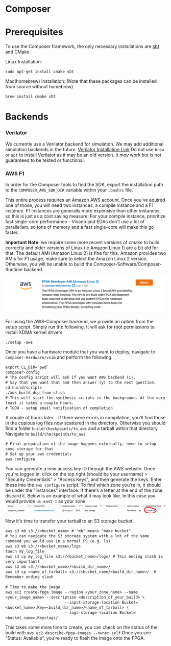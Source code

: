 # Composer

# Prerequisites 

To use the Composer framework, the only necessary installations are [sbt](https://www.scala-sbt.org) and CMake.

Linux Installation:
```shell
sudo apt-get install cmake sbt
```

Mac(homebrew) Installation: (Note that these packages can be installed from source without homebrew)
```shell
brew install cmake sbt
```

# Backends

### Verilator

We currently use a Verilator backend for simulation. We may add additional simulation backends in the future.
[Verilator Installation Link](https://verilator.org/guide/latest/install.html)
Do not use `brew` or `apt` to install Verilator as it may be an old version.
It _may_ work but is not guaranteed to be tested or functional.

### AWS F1

In order for the Composer tools to find the SDK, export the installation path to the `COMPOSER_AWS_SDK_DIR` variable
within your `.bashrc` file.

This entire process requires an Amazon AWS account.
Once you've aquired one of those, you will need two instances, a compile instance and a F1 instance.
F1 instances are generally more expensive than other instances, so this is just as a cost saving measure.
For your compile instance, prioritize fast single-core performance - Vivado and EDAs don't use a lot of parallelism, so tons of memory and a fast single-core will make this go faster.

**Important Note**: we require some more recent versions of cmake to build correctly and older versions of Linux (ie Amazon Linux 1) 
are a bit old for that. The default AMI (Amazon Linux 2) is fine for this. Amazon provides two AMIs for F1 usage, make sure
to select the Amazon Linux 2 version. Otherwise, you will be unable to build the Composer-Software/Composer-Runtime
backend.

![](resources/select_ami2.png)

For using the AWS-Composer backend, we provide an option from the setup script. Simply run the following.
It will ask for root permissions to install XDMA kernel drivers.
```shell
./setup -aws
```

Once you have a hardware module that you want to deploy, navigate to `Composer-Hardware/vsim` and perform the following.
```shell
export CL_DIR=`pwd`
composer-config
# The config script will ask if you want AWS backend (1).
# Say that you want that and then answer (y) to the next question.
cd build/scripts
./aws_build_dcp_from_cl.sh
# This will start the synthesis scripts in the background. At the very least it takes a couple hours.
# TODO - setup email notification of completion
```

A couple of hours later... If there were errors in compilation, you'll find those in the copious log files now 
scattered in the directory. Otherwise you should find a folder `build/checkpoints/to_aws` and a tarball within that
directory.
Navigate to `build/checkpoints/to_aws`.
```shell
# Final preparation of the image happens externally, need to setup some storage for that
# Set up your aws credentials
aws configure 
```
You can generate a new access key ID through the AWS website.
Once you're logged in, click on the top right (should be your username) > "Security Credentials" > "Access Keys",
and then generate the keys. Enter these into the `aws configure` script.
To find which zone you're in, it should be under the "instances" interface. 
If there's a letter at the end of the zone, discard it.
Below is an example of what it may look like. In this case you would provide `us-east-1` as your zone.
![](resources/zone.png)

Now it's time to transfer your tarball to an S3 storage bucket.
```shell
aws s3 mb s3://<bucket_name> # "mb" means "make bucket"
# You can navigate the S3 storage system with a lot of the same command you would use in a normal FS (e.g. ls)
aws s3 mb s3://<bucket_name>/logs
touch my_log_file
aws s3 cp my_log_file s3://<bucket_name>/logs/ # This ending slash is very important!
aws s3 mb s3://<bucket_name>/<build_dir_name>/
aws s3 cp <name_of_tarball> s3://<bucket_name/<build_dir_name>/  # Remember ending slash

# Time to make the image
aws ec2 create-fpga image --region <your_zone_name> --name <your_image_name> --description <description_of_your_build> \
                          --input-storage-location Bucket=<bucket_name>,Key=<build_dir_name>/<name_of_tarball> \
                          --logs-storage-location Bucket=<bucket_name>,Key=logs/
```

This takes some more time to create, you can check on the status of the build with `aws ec2 describe-fpga-images --owner self`
Once you see "Status: Available", you're ready to flash the image onto the FPGA.

